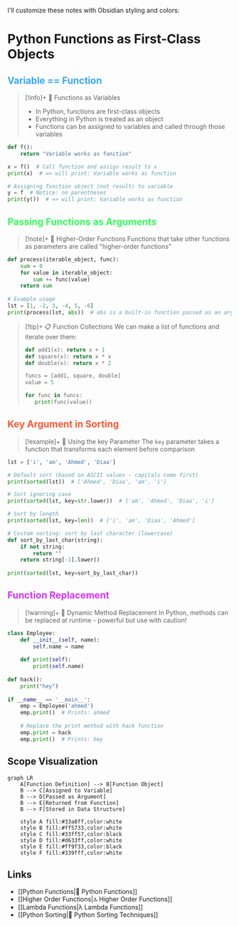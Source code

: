 I'll customize these notes with Obsidian styling and colors:

# Python Functions as First-Class Objects

## <span style="color: #33a8ff;">Variable == Function</span>

> [!info]+ 🔄 Functions as Variables
> 
> - In Python, functions are first-class objects
> - Everything in Python is treated as an object
> - Functions can be assigned to variables and called through those variables

```python
def f():
    return "Variable works as function"

x = f()  # Call function and assign result to x
print(x)  # => will print: Variable works as function

# Assigning function object (not result) to variable
y = f  # Notice: no parentheses
print(y())  # => will print: Variable works as function
```

## <span style="color: #33ff57;">Passing Functions as Arguments</span>

> [!note]+ 🧩 Higher-Order Functions Functions that take other functions as parameters are called "higher-order functions"

```python
def process(iterable_object, func):
    sum = 0
    for value in iterable_object:
        sum += func(value)
    return sum
    
# Example usage
lst = [1, -2, 3, -4, 5, -6]
print(process(lst, abs))  # abs is a built-in function passed as an argument
```

> [!tip]+ 📋 Function Collections We can make a list of functions and iterate over them:
> 
> ```python
> def add1(x): return x + 1
> def square(x): return x * x
> def double(x): return x * 2
> 
> funcs = [add1, square, double]
> value = 5
> 
> for func in funcs:
>    print(func(value))
> ```

## <span style="color: #ff5733;">Key Argument in Sorting</span>

> [!example]+ 🔑 Using the key Parameter The `key` parameter takes a function that transforms each element before comparison

```python
lst = ['i', 'am', 'Ahmed', 'Diaa']

# Default sort (based on ASCII values - capitals come first)
print(sorted(lst))  # ['Ahmed', 'Diaa', 'am', 'i']

# Sort ignoring case
print(sorted(lst, key=str.lower))  # ['am', 'Ahmed', 'Diaa', 'i']

# Sort by length
print(sorted(lst, key=len))  # ['i', 'am', 'Diaa', 'Ahmed']

# Custom sorting: sort by last character (lowercase)
def sort_by_last_char(string):
    if not string:
        return ""
    return string[-1].lower()
    
print(sorted(lst, key=sort_by_last_char))
```

## <span style="color: #d633ff;">Function Replacement</span>

> [!warning]+ 🔄 Dynamic Method Replacement In Python, methods can be replaced at runtime - powerful but use with caution!

```python
class Employee:
    def __init__(self, name):
        self.name = name
        
    def print(self):
        print(self.name)
        
def hack():
    print("hey")
    
if __name__ == '__main__':
    emp = Employee('ahmed')
    emp.print()  # Prints: ahmed
    
    # Replace the print method with hack function
    emp.print = hack
    emp.print()  # Prints: hey
```

## Scope Visualization

```mermaid
graph LR
    A[Function Definition] --> B[Function Object]
    B --> C[Assigned to Variable]
    B --> D[Passed as Argument]
    B --> E[Returned from Function]
    B --> F[Stored in Data Structure]
    
    style A fill:#33a8ff,color:white
    style B fill:#ff5733,color:white
    style C fill:#33ff57,color:black
    style D fill:#d633ff,color:white
    style E fill:#ff9f33,color:black
    style F fill:#339fff,color:white
```

## Links

- [[Python Functions|🐍 Python Functions]]
- [[Higher Order Functions|🔝 Higher Order Functions]]
- [[Lambda Functions|λ Lambda Functions]]
- [[Python Sorting|🔢 Python Sorting Techniques]]